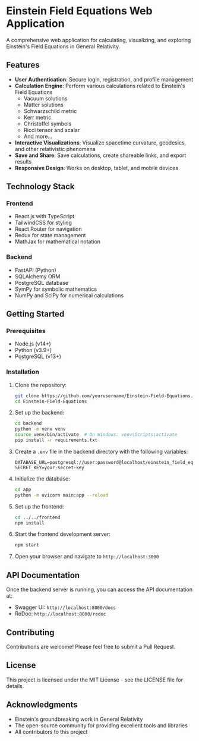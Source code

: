 # Einstein Field Equations Web Application

A comprehensive web application for calculating, visualizing, and exploring Einstein's Field Equations in General Relativity.

## Features

- **User Authentication**: Secure login, registration, and profile management
- **Calculation Engine**: Perform various calculations related to Einstein's Field Equations
  - Vacuum solutions
  - Matter solutions
  - Schwarzschild metric
  - Kerr metric
  - Christoffel symbols
  - Ricci tensor and scalar
  - And more...
- **Interactive Visualizations**: Visualize spacetime curvature, geodesics, and other relativistic phenomena
- **Save and Share**: Save calculations, create shareable links, and export results
- **Responsive Design**: Works on desktop, tablet, and mobile devices

## Technology Stack

### Frontend
- React.js with TypeScript
- TailwindCSS for styling
- React Router for navigation
- Redux for state management
- MathJax for mathematical notation

### Backend
- FastAPI (Python)
- SQLAlchemy ORM
- PostgreSQL database
- SymPy for symbolic mathematics
- NumPy and SciPy for numerical calculations

## Getting Started

### Prerequisites
- Node.js (v14+)
- Python (v3.9+)
- PostgreSQL (v13+)

### Installation

1. Clone the repository:
   ```bash
   git clone https://github.com/yourusername/Einstein-Field-Equations.git
   cd Einstein-Field-Equations
   ```

2. Set up the backend:
   ```bash
   cd backend
   python -m venv venv
   source venv/bin/activate  # On Windows: venv\Scripts\activate
   pip install -r requirements.txt
   ```

3. Create a `.env` file in the backend directory with the following variables:
   ```
   DATABASE_URL=postgresql://user:password@localhost/einstein_field_equations
   SECRET_KEY=your-secret-key
   ```

4. Initialize the database:
   ```bash
   cd app
   python -m uvicorn main:app --reload
   ```

5. Set up the frontend:
   ```bash
   cd ../../frontend
   npm install
   ```

6. Start the frontend development server:
   ```bash
   npm start
   ```

7. Open your browser and navigate to `http://localhost:3000`

## API Documentation

Once the backend server is running, you can access the API documentation at:
- Swagger UI: `http://localhost:8000/docs`
- ReDoc: `http://localhost:8000/redoc`

## Contributing

Contributions are welcome! Please feel free to submit a Pull Request.

## License

This project is licensed under the MIT License - see the LICENSE file for details.

## Acknowledgments

- Einstein's groundbreaking work in General Relativity
- The open-source community for providing excellent tools and libraries
- All contributors to this project